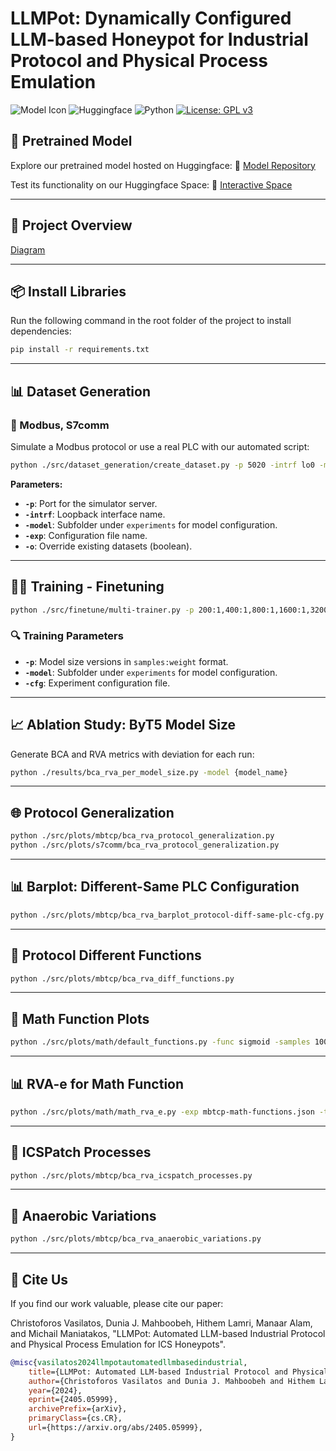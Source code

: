 # LLMPot: Dynamically Configured LLM-based Honeypot for Industrial Protocol and Physical Process Emulation

![Model Icon](https://img.shields.io/badge/Model-ByT5-blue)
![Huggingface](https://img.shields.io/badge/Huggingface-LLMPot-orange?logo=huggingface)
![Python](https://img.shields.io/badge/Python-3.11%2B-green?logo=python)
[![License: GPL v3](https://img.shields.io/badge/License-GPLv3-blue.svg)](https://www.gnu.org/licenses/gpl-3.0)

## 🚀 Pretrained Model

Explore our pretrained model hosted on Huggingface:
🔗 [Model Repository](https://huggingface.co/cv43/llmpot)

Test its functionality on our Huggingface Space:
🔗 [Interactive Space](https://huggingface.co/spaces/cv43/llmpot)

---

## 🌟 Project Overview

[Diagram](./assets/llmpot-module-diagram.pdf)

---

## 📦 Install Libraries

Run the following command in the root folder of the project to install dependencies:

```bash
pip install -r requirements.txt
```

---

## 📊 Dataset Generation

### 🔧 Modbus, S7comm

Simulate a Modbus protocol or use a real PLC with our automated script:

```bash
python ./src/dataset_generation/create_dataset.py -p 5020 -intrf lo0 -model byt5-small -exp mbtcp-protocol-emulation.json -o 1
```

**Parameters:**
- **`-p`**: Port for the simulator server.
- **`-intrf`**: Loopback interface name.
- **`-model`**: Subfolder under `experiments` for model configuration.
- **`-exp`**: Configuration file name.
- **`-o`**: Override existing datasets (boolean).

---

## 🏋️‍♂️ Training - Finetuning

```bash
python ./src/finetune/multi-trainer.py -p 200:1,400:1,800:1,1600:1,3200:1,6400:1 -model byt5-small -cfg s7comm-protocol-emulation.json
```

### 🔍 Training Parameters

- **`-p`**: Model size versions in `samples:weight` format.
- **`-model`**: Subfolder under `experiments` for model configuration.
- **`-cfg`**: Experiment configuration file.

---

## 📈 Ablation Study: ByT5 Model Size

Generate BCA and RVA metrics with deviation for each run:

```bash
python ./results/bca_rva_per_model_size.py -model {model_name}
```

---

## 🌐 Protocol Generalization

```bash
python ./src/plots/mbtcp/bca_rva_protocol_generalization.py
python ./src/plots/s7comm/bca_rva_protocol_generalization.py
```

---

## 📊 Barplot: Different-Same PLC Configuration

```bash
python ./src/plots/mbtcp/bca_rva_barplot_protocol-diff-same-plc-cfg.py
```

---

## 🔄 Protocol Different Functions

```bash
python ./src/plots/mbtcp/bca_rva_diff_functions.py
```

---

## 📐 Math Function Plots

```bash
python ./src/plots/math/default_functions.py -func sigmoid -samples 1000 -low -10 -high 10
```

---

## 📊 RVA-e for Math Function

```bash
python ./src/plots/math/math_rva_e.py -exp mbtcp-math-functions.json -timestamp 20240427T1812
```

---

## 🔧 ICSPatch Processes

```bash
python ./src/plots/mbtcp/bca_rva_icspatch_processes.py
```

---

## 🌱 Anaerobic Variations

```bash
python ./src/plots/mbtcp/bca_rva_anaerobic_variations.py
```

---

## 📜 Cite Us

If you find our work valuable, please cite our paper:

Christoforos Vasilatos, Dunia J. Mahboobeh, Hithem Lamri, Manaar Alam, and Michail Maniatakos,
"LLMPot: Automated LLM-based Industrial Protocol and Physical Process Emulation for ICS Honeypots".

```bibtex
@misc{vasilatos2024llmpotautomatedllmbasedindustrial,
    title={LLMPot: Automated LLM-based Industrial Protocol and Physical Process Emulation for ICS Honeypots},
    author={Christoforos Vasilatos and Dunia J. Mahboobeh and Hithem Lamri and Manaar Alam and Michail Maniatakos},
    year={2024},
    eprint={2405.05999},
    archivePrefix={arXiv},
    primaryClass={cs.CR},
    url={https://arxiv.org/abs/2405.05999},
}
```
